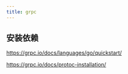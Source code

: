 ```yaml
---
title: grpc
---
```


## 安装依赖

https://grpc.io/docs/languages/go/quickstart/

https://grpc.io/docs/protoc-installation/
